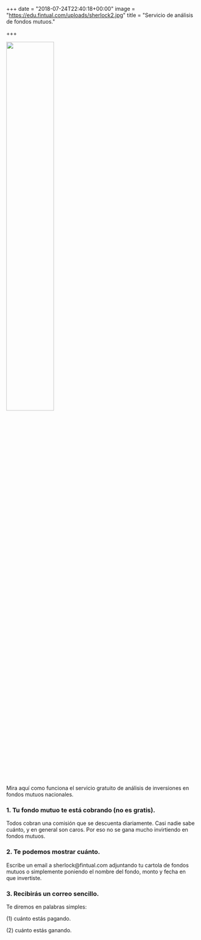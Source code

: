 +++
date = "2018-07-24T22:40:18+00:00"
image = "https://edu.fintual.com/uploads/sherlock2.jpg"
title = "Servicio de análisis de fondos mutuos."

+++
<div class="text-center">
<img src="/uploads/sherlock2.jpg" style="width:50%;height: auto;"/>
</div>

<p>Mira aquí como funciona el servicio gratuito de análisis de inversiones en fondos mutuos nacionales.</p>

<h3>1. Tu fondo mutuo te está cobrando (no es gratis).</h3> 

<p> Todos cobran una comisión que se descuenta diariamente. Casi nadie sabe cuánto, y en general son caros. Por eso no se gana mucho invirtiendo en fondos mutuos. </p> 

<h3>2. Te podemos mostrar cuánto.</h3> <p> Escribe un email a sherlock@fintual.com adjuntando tu cartola de fondos mutuos o simplemente poniendo el nombre del fondo, monto y fecha en que invertiste. </p> 

<h3>3. Recibirás un correo sencillo.</h3> <p>Te diremos en palabras simples:</p>

\(1) cuánto estás pagando.

\(2) cuánto estás ganando.
